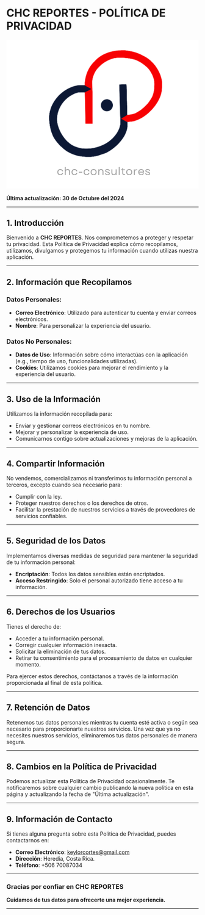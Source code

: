 # CHC REPORTES - POLÍTICA DE PRIVACIDAD

![Logo de CHC REPORTES](https://github.com/AlphaK03/CHC-REPORTES---POLITICAS-DE-PRIVACIDAD/raw/main/Logo%20CHC%20fondo%20blanco.png)
 <!-- Reemplaza el enlace con la URL de tu logo -->

**Última actualización: 30 de Octubre del 2024**

---

## 1. Introducción
Bienvenido a **CHC REPORTES**. Nos comprometemos a proteger y respetar tu privacidad. Esta Política de Privacidad explica cómo recopilamos, utilizamos, divulgamos y protegemos tu información cuando utilizas nuestra aplicación.

---

## 2. Información que Recopilamos

### Datos Personales:
- **Correo Electrónico**: Utilizado para autenticar tu cuenta y enviar correos electrónicos.
- **Nombre**: Para personalizar la experiencia del usuario.

### Datos No Personales:
- **Datos de Uso**: Información sobre cómo interactúas con la aplicación (e.g., tiempo de uso, funcionalidades utilizadas).
- **Cookies**: Utilizamos cookies para mejorar el rendimiento y la experiencia del usuario.

---

## 3. Uso de la Información
Utilizamos la información recopilada para:
- Enviar y gestionar correos electrónicos en tu nombre.
- Mejorar y personalizar la experiencia de uso.
- Comunicarnos contigo sobre actualizaciones y mejoras de la aplicación.

---

## 4. Compartir Información
No vendemos, comercializamos ni transferimos tu información personal a terceros, excepto cuando sea necesario para:
- Cumplir con la ley.
- Proteger nuestros derechos o los derechos de otros.
- Facilitar la prestación de nuestros servicios a través de proveedores de servicios confiables.

---

## 5. Seguridad de los Datos
Implementamos diversas medidas de seguridad para mantener la seguridad de tu información personal:
- **Encriptación**: Todos los datos sensibles están encriptados.
- **Acceso Restringido**: Solo el personal autorizado tiene acceso a tu información.

---

## 6. Derechos de los Usuarios
Tienes el derecho de:
- Acceder a tu información personal.
- Corregir cualquier información inexacta.
- Solicitar la eliminación de tus datos.
- Retirar tu consentimiento para el procesamiento de datos en cualquier momento.

Para ejercer estos derechos, contáctanos a través de la información proporcionada al final de esta política.

---

## 7. Retención de Datos
Retenemos tus datos personales mientras tu cuenta esté activa o según sea necesario para proporcionarte nuestros servicios. Una vez que ya no necesites nuestros servicios, eliminaremos tus datos personales de manera segura.

---

## 8. Cambios en la Política de Privacidad
Podemos actualizar esta Política de Privacidad ocasionalmente. Te notificaremos sobre cualquier cambio publicando la nueva política en esta página y actualizando la fecha de "Última actualización".

---

## 9. Información de Contacto

Si tienes alguna pregunta sobre esta Política de Privacidad, puedes contactarnos en:

- **Correo Electrónico**: [keylorcortes@gmail.com](mailto:keylorcortes@gmail.com)
- **Dirección**: Heredia, Costa Rica.
- **Teléfono**: +506 70087034

---

### Gracias por confiar en CHC REPORTES
**Cuidamos de tus datos para ofrecerte una mejor experiencia.**

---

